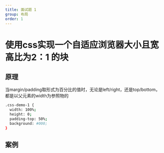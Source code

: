 ```yaml
---
title: 面试题 1
group: 布局
order: 1
---
```


# 使用css实现一个自适应浏览器大小且宽高比为2：1 的块

## 原理
当margin/padding取形式为百分比的值时，无论是left/right，还是top/bottom，都是以父元素的width为参照物的

```bash
.css-demo-1 {
  width: 100%;
  height: 0;
  padding-top: 50%;
  background: #000;
}
```

## 案例
<code src="./demo.tsx"></code>
